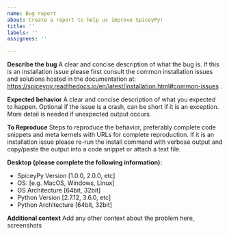 ```yaml
---
name: Bug report
about: Create a report to help us improve SpiceyPy!
title: ''
labels: ''
assignees: ''

---
```


**Describe the bug**
A clear and concise description of what the bug is. If this is an installation issue please first consult the common installation issues and solutions hosted in the documentation at: https://spiceypy.readthedocs.io/en/latest/installation.html#common-issues . 

**Expected behavior**
A clear and concise description of what you expected to happen. Optional if the issue is a crash, can be short if it is an exception. More detail is needed if unexpected output occurs.

**To Reproduce**
Steps to reproduce the behavior, preferably complete code snippets and meta kernels with URLs for complete reproduction. If it is an installation issue please re-run the install command with verbose output and copy/paste the output into a code snippet or attach a text file.

**Desktop (please complete the following information):**
 - SpiceyPy Version [1.0.0, 2.0.0, etc]
 - OS: [e.g. MacOS, Windows, Linux]
 - OS Architecture [64bit, 32bit]
 - Python Version [2.7.12, 3.6.0, etc]
 - Python Architecture [64bit, 32bit]

**Additional context**
Add any other context about the problem here, screenshots
